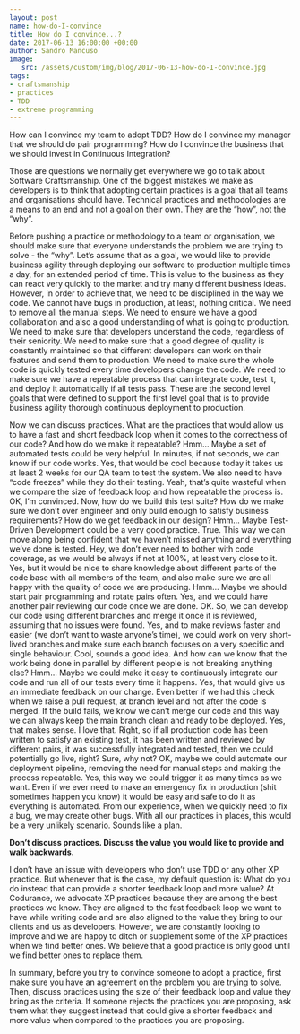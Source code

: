 ```yaml
---
layout: post
name: how-do-I-convince
title: How do I convince...?
date: 2017-06-13 16:00:00 +00:00
author: Sandro Mancuso
image:
   src: /assets/custom/img/blog/2017-06-13-how-do-I-convince.jpg
tags:
- craftsmanship
- practices
- TDD
- extreme programming
---
```


How can I convince my team to adopt TDD? How do I convince my manager that we should do pair programming? How do I convince the business that we should invest in Continuous Integration?

Those are questions we normally get everywhere we go to talk about Software Craftsmanship. One of the biggest mistakes we make as developers is to think that adopting certain practices is a goal that all teams and organisations should have. Technical practices and methodologies are a means to an end and not a goal on their own. They are the “how”, not the “why”.

Before pushing a practice or methodology to a team or organisation, we should make sure that everyone understands the problem we are trying to solve - the “why”. Let’s assume that as a goal, we would like to provide business agility through deploying our software to production multiple times a day, for an extended period of time. This is value to the business as they can react very quickly to the market and try many different business ideas. However, in order to achieve that, we need to be disciplined in the way we code. We cannot have bugs in production, at least, nothing critical. We need to remove all the manual steps. We need to ensure we have a good collaboration and also a good understanding of what is going to production. We need to make sure that developers understand the code, regardless of their seniority. We need to make sure that a good degree of quality is constantly maintained so that different developers can work on their features and send them to production. We need to make sure the whole code is quickly tested every time developers change the code. We need to make sure we have a repeatable process that can integrate code, test it, and deploy it automatically if all tests pass. These are the second level goals that were defined to support the first level goal that is to provide business agility thorough continuous deployment to production. 

Now we can discuss practices. What are the practices that would allow us to have a fast and short feedback loop when it comes to the correctness of our code? And how do we make it repeatable? Hmm... Maybe a set of automated tests could be very helpful. In minutes, if not seconds, we can know if our code works. Yes, that would be cool because today it takes us at least 2 weeks for our QA team to test the system. We also need to have “code freezes” while they do their testing. Yeah, that’s quite wasteful when we compare the size of feedback loop and how repeatable the process is. OK, I’m convinced. Now, how do we build this test suite? How do we make sure we don’t over engineer and only build enough to satisfy business requirements? How do we get feedback in our design? Hmm... Maybe Test-Driven Development could be a very good practice. True. This way we can move along being confident that we haven’t missed anything and everything we’ve done is tested. Hey, we don’t ever need to bother with code coverage, as we would be always if not at 100%, at least very close to it. Yes, but it would be nice to share knowledge about different parts of the code base with all members of the team, and also make sure we are all happy with the quality of code we are producing. Hmm... Maybe we should start pair programming and rotate pairs often. Yes, and we could have another pair reviewing our code once we are done. OK. So, we can develop our code using different branches and merge it once it is reviewed, assuming that no issues were found.  Yes, and to make reviews faster and easier (we don’t want to waste anyone’s time), we could work on very short-lived branches and make sure each branch focuses on a very specific and single behaviour. Cool, sounds a good idea. And how can we know that the work being done in parallel by different people is not breaking anything else? Hmm... Maybe we could make it easy to continuously integrate our code and run all of our tests every time it happens. Yes, that would give us an immediate feedback on our change. Even better if we had this check when we raise a pull request, at branch level and not after the code is merged. If the build fails, we know we can’t merge our code and this way we can always keep the main branch clean and ready to be deployed. Yes, that makes sense. I love that. Right, so if all production code has been written to satisfy an existing test, it has been written and reviewed by different pairs, it was successfully integrated and tested, then we could potentially go live, right? Sure, why not? OK, maybe we could automate our deployment pipeline, removing the need for manual steps and making the process repeatable. Yes, this way we could trigger it as many times as we want. Even if we ever need to make an emergency fix in production (shit sometimes happen you know) it would be easy and safe to do it as everything is automated. From our experience, when we quickly need to fix a bug, we may create other bugs. With all our practices in places, this would be a very unlikely scenario. Sounds like a plan. 

**Don’t discuss practices. Discuss the value you would like to provide and walk backwards.**

I don’t have an issue with developers who don’t use TDD or any other XP practice. But whenever that is the case, my default question is: What do you do instead that can provide a shorter feedback loop and more value? At Codurance, we advocate XP practices because they are among the best practices we know. They are aligned to the fast feedback loop we want to have while writing code and are also aligned to the value they bring to our clients and us as developers. However, we are constantly looking to improve and we are happy to ditch or supplement some of the XP practices when we find better ones. We believe that a good practice is only good until we find better ones to replace them. 

In summary, before you try to convince someone to adopt a practice, first make sure you have an agreement on the problem you are trying to solve. Then, discuss practices using the size of their feedback loop and value they bring as the criteria. If someone rejects the practices you are proposing, ask them what they suggest instead that could give a shorter feedback and more value when compared to the practices you are proposing. 